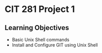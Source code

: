 # CIT 281 Project 1

## Learning Objectives

- Basic Unix Shell commands
- Install and Configure GIT using Unix Shell
